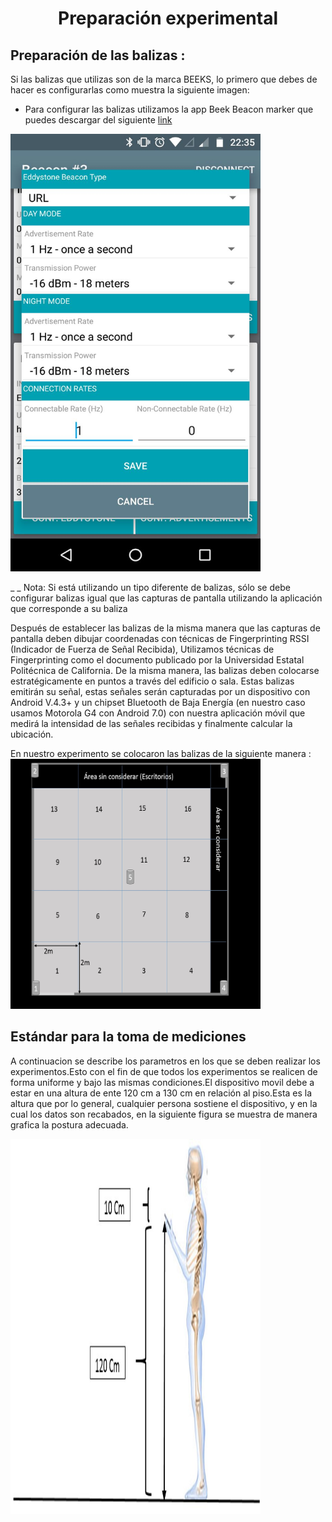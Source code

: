 <H1 align = "center">
Preparación experimental
  <a href="#">
  </a>
</H1>


## Preparación de las balizas :
Si las balizas que utilizas son de la marca BEEKS, lo primero que debes de hacer es configurarlas como muestra la siguiente imagen:
-	Para configurar las balizas utilizamos la app Beek Beacon marker que puedes descargar del siguiente [link](https://drive.google.com/open?id=0B_SXGEKN91UQUVlyWTFROGJ4S28)

<img src="https://github.com/EiderDiaz/Inteligencia-Ambiental/blob/master/img/BeeksConf.jpeg" width=400 height=700>

 _ _ Nota: Si está utilizando un tipo diferente de balizas, sólo se debe configurar balizas igual que las capturas de pantalla utilizando la aplicación que corresponde a su baliza
 
Después de establecer las balizas de la misma manera que las capturas de pantalla deben dibujar coordenadas con técnicas de Fingerprinting RSSI (Indicador de Fuerza de Señal Recibida), 
Utilizamos técnicas de Fingerprinting como el documento publicado por la Universidad Estatal Politécnica de California. De la misma manera, las balizas deben colocarse estratégicamente en puntos a través del edificio o sala. Estas balizas emitirán su señal, estas señales serán capturadas por un dispositivo con Android V.4.3+ y un chipset Bluetooth de Baja Energía 
(en nuestro caso usamos Motorola G4 con Android 7.0) con nuestra aplicación móvil que medirá la intensidad de las señales recibidas y finalmente calcular la ubicación.



En nuestro experimento se colocaron las balizas de la siguiente manera :
<img src="https://github.com/EiderDiaz/Inteligencia-Ambiental/blob/master/img/lab16cuadros.jpg" width=400 height=400>

## Estándar para la toma de mediciones

A continuacion se describe los parametros en los que se deben realizar los experimentos.Esto con el fin de que todos los experimentos se realicen de forma uniforme y bajo las mismas condiciones.El dispositivo movil debe a estar en una altura de ente 120 cm a 130 cm en relación al piso.Esta es la altura que por lo general, cualquier persona sostiene el dispositivo, y en la cual los datos son recabados, en la siguiente figura se muestra de manera grafica la postura adecuada.


<img src="https://github.com/EiderDiaz/Inteligencia-Ambiental/blob/master/img/altura.jpg" width=400 height=600>








